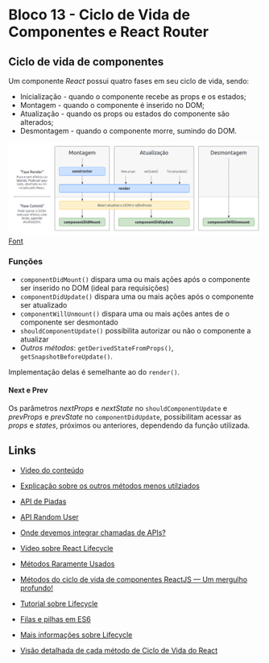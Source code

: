 # Bloco 13 - Ciclo de Vida de Componentes e React Router

## Ciclo de vida de componentes

Um componente *React* possui quatro fases em seu ciclo de vida, sendo:
- Inicialização - quando o componente recebe as props e os estados;
- Montagem - quando o componente é inserido no DOM;
- Atualização - quando os props ou estados do componente são alterados;
- Desmontagem - quando o componente morre, sumindo do DOM.

![Lifecycle Methods Diagram](./ReactLifecycleDiagram.png)
[Font](https://projects.wojtekmaj.pl/react-lifecycle-methods-diagram/)

### Funções

- `componentDidMount()` dispara uma ou mais ações após o componente ser inserido no DOM (ideal para requisições) 
- `componentDidUpdate()` dispara uma ou mais ações após o componente ser atualizado
- `componentWillUnmount()` dispara uma ou mais ações antes de o componente ser desmontado
- `shouldComponentUpdate()` possibilita autorizar ou não o componente a atualizar
- *Outros métodos*: `getDerivedStateFromProps()`, `getSnapshotBeforeUpdate()`.

Implementação delas é semelhante ao do `render()`.

#### Next e Prev

Os parâmetros *nextProps* e *nextState* no `shouldComponentUpdate` e *prevProps* e *prevState* no `componentDidUpdate`, possibilitam acessar as *props* e *states*, próximos ou anteriores, dependendo da função utilizada.

## Links

- [Video do conteúdo](https://www.youtube.com/watch?v=m_mtV4YaI8c)
- [Explicação sobre os outros métodos menos utilziados](https://pt-br.reactjs.org/docs/react-component.html#static-getderivedstatefromprops)
- [API de Piadas](https://icanhazdadjoke.com/)
- [API Random User](https://api.randomuser.me/)
- [Onde devemos integrar chamadas de APIs?](https://pt-br.reactjs.org/docs/faq-ajax.html)

- [Video sobre React Lifecycle](https://www.youtube.com/watch?v=m_mtV4YaI8c)
- [Métodos Raramente Usados](https://pt-br.reactjs.org/docs/react-component.html#static-getderivedstatefromprops)
- [Métodos do ciclo de vida de componentes ReactJS — Um mergulho profundo!](https://medium.com/creditas-tech/m%C3%A9todos-do-ciclo-de-vida-de-componentes-reactjs-um-mergulho-profundo-332ed7b3b782)
- [Tutorial sobre Lifecycle](https://www.fullstackreact.com/30-days-of-react/day-7/)
- [Filas e pilhas em ES6](https://dev.to/dilantha111/stacks-and-queues-in-js-with-es6-classes-and-array-20kh)
- [Mais informações sobre Lifecycle](https://www.geeksforgeeks.org/reactjs-lifecycle-components/)
- [Visão detalhada de cada método de Ciclo de Vida do React](https://pt-br.reactjs.org/docs/react-component.html#commonly-used-lifecycle-methods)
